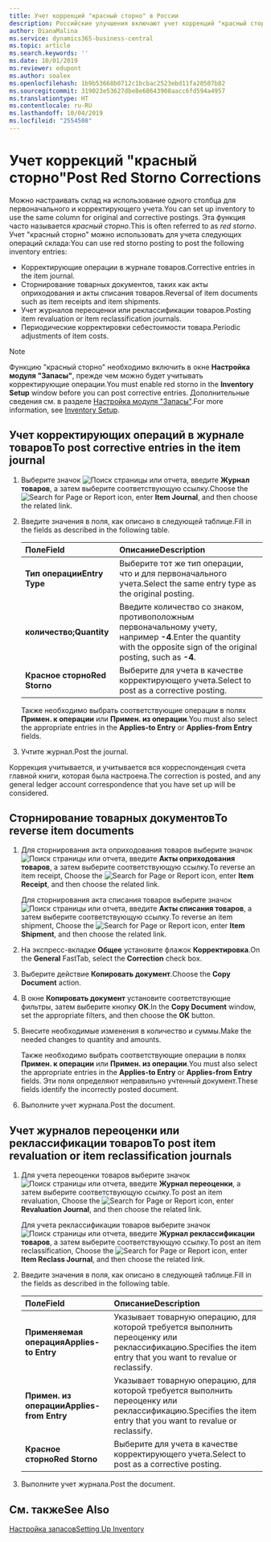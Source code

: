 ```yaml
---
title: Учет коррекций "красный сторно" в России
description: Российские улучшения включают учет коррекций "красный сторно".
author: DianaMalina
ms.service: dynamics365-business-central
ms.topic: article
ms.search.keywords: ''
ms.date: 10/01/2019
ms.reviewer: edupont
ms.author: soalex
ms.openlocfilehash: 1b9b53668b0712c1bcbac2523ebd11fa20507b82
ms.sourcegitcommit: 319023e53627dbe8e68643908aacc6fd594a4957
ms.translationtype: HT
ms.contentlocale: ru-RU
ms.lasthandoff: 10/04/2019
ms.locfileid: "2554508"
---
```

# <a name="post-red-storno-corrections"></a><span data-ttu-id="1e1a6-103">Учет коррекций "красный сторно"</span><span class="sxs-lookup"><span data-stu-id="1e1a6-103">Post Red Storno Corrections</span></span>

<span data-ttu-id="1e1a6-104">Можно настраивать склад на использование одного столбца для первоначального и корректирующего учета.</span><span class="sxs-lookup"><span data-stu-id="1e1a6-104">You can set up inventory to use the same column for original and corrective postings.</span></span> <span data-ttu-id="1e1a6-105">Эта функция часто называется *красный сторно*.</span><span class="sxs-lookup"><span data-stu-id="1e1a6-105">This is often referred to as *red storno*.</span></span> <span data-ttu-id="1e1a6-106">Учет "красный сторно" можно использовать для учета следующих операций склада:</span><span class="sxs-lookup"><span data-stu-id="1e1a6-106">You can use red storno posting to post the following inventory entries:</span></span>

- <span data-ttu-id="1e1a6-107">Корректирующие операции в журнале товаров.</span><span class="sxs-lookup"><span data-stu-id="1e1a6-107">Corrective entries in the item journal.</span></span>
- <span data-ttu-id="1e1a6-108">Сторнирование товарных документов, таких как акты оприходования и акты списания товаров.</span><span class="sxs-lookup"><span data-stu-id="1e1a6-108">Reversal of item documents such as item receipts and item shipments.</span></span>
- <span data-ttu-id="1e1a6-109">Учет журналов переоценки или реклассификации товаров.</span><span class="sxs-lookup"><span data-stu-id="1e1a6-109">Posting item revaluation or item reclassification journals.</span></span>
- <span data-ttu-id="1e1a6-110">Периодические корректировки себестоимости товара.</span><span class="sxs-lookup"><span data-stu-id="1e1a6-110">Periodic adjustments of item costs.</span></span>

> [!NOTE]
> <span data-ttu-id="1e1a6-111">Функцию "красный сторно" необходимо включить в окне **Настройка модуля "Запасы"**, прежде чем можно будет учитывать корректирующие операции.</span><span class="sxs-lookup"><span data-stu-id="1e1a6-111">You must enable red storno in the **Inventory Setup** window before you can post corrective entries.</span></span> <span data-ttu-id="1e1a6-112">Дополнительные сведения см. в разделе [Настройка модуля "Запасы"](Inventory-Setup.md).</span><span class="sxs-lookup"><span data-stu-id="1e1a6-112">For more information, see [Inventory Setup](Inventory-Setup.md).</span></span>  

## <a name="to-post-corrective-entries-in-the-item-journal"></a><span data-ttu-id="1e1a6-113">Учет корректирующих операций в журнале товаров</span><span class="sxs-lookup"><span data-stu-id="1e1a6-113">To post corrective entries in the item journal</span></span>

1. <span data-ttu-id="1e1a6-114">Выберите значок ![Поиск страницы или отчета](), введите **Журнал товаров**, а затем выберите соответствующую ссылку.</span><span class="sxs-lookup"><span data-stu-id="1e1a6-114">Choose the ![Search for Page or Report]() icon, enter **Item Journal**, and then choose the related link.</span></span>

2. <span data-ttu-id="1e1a6-115">Введите значения в поля, как описано в следующей таблице.</span><span class="sxs-lookup"><span data-stu-id="1e1a6-115">Fill in the fields as described in the following table.</span></span>

   | <span data-ttu-id="1e1a6-116">Поле</span><span class="sxs-lookup"><span data-stu-id="1e1a6-116">Field</span></span>          | <span data-ttu-id="1e1a6-117">Описание</span><span class="sxs-lookup"><span data-stu-id="1e1a6-117">Description</span></span>                                                  |
   | :------------- | :----------------------------------------------------------- |
   | <span data-ttu-id="1e1a6-118">**Тип операции**</span><span class="sxs-lookup"><span data-stu-id="1e1a6-118">**Entry Type**</span></span> | <span data-ttu-id="1e1a6-119">Выберите тот же тип операции, что и для первоначального учета.</span><span class="sxs-lookup"><span data-stu-id="1e1a6-119">Select the same entry type as the original posting.</span></span>          |
   | <span data-ttu-id="1e1a6-120">**количество;**</span><span class="sxs-lookup"><span data-stu-id="1e1a6-120">**Quantity**</span></span>   | <span data-ttu-id="1e1a6-121">Введите количество со знаком, противоположным первоначальному учету, например **-4**.</span><span class="sxs-lookup"><span data-stu-id="1e1a6-121">Enter the quantity with the opposite sign of the original posting, such as **-4**.</span></span> |
   | <span data-ttu-id="1e1a6-122">**Красное сторно**</span><span class="sxs-lookup"><span data-stu-id="1e1a6-122">**Red Storno**</span></span> | <span data-ttu-id="1e1a6-123">Выберите для учета в качестве корректирующего учета.</span><span class="sxs-lookup"><span data-stu-id="1e1a6-123">Select to post as a corrective posting.</span></span>                      |

   <span data-ttu-id="1e1a6-124">Также необходимо выбрать соответствующие операции в полях **Примен. к операции** или **Примен. из операции**.</span><span class="sxs-lookup"><span data-stu-id="1e1a6-124">You must also select the appropriate entries in the **Applies-to Entry** or **Applies-from Entry** fields.</span></span>

3. <span data-ttu-id="1e1a6-125">Учтите журнал.</span><span class="sxs-lookup"><span data-stu-id="1e1a6-125">Post the journal.</span></span>

<span data-ttu-id="1e1a6-126">Коррекция учитывается, и учитывается вся корреспонденция счета главной книги, которая была настроена.</span><span class="sxs-lookup"><span data-stu-id="1e1a6-126">The correction is posted, and any general ledger account correspondence that you have set up will be considered.</span></span>

## <a name="to-reverse-item-documents"></a><span data-ttu-id="1e1a6-127">Сторнирование товарных документов</span><span class="sxs-lookup"><span data-stu-id="1e1a6-127">To reverse item documents</span></span>

1. <span data-ttu-id="1e1a6-128">Для сторнирования акта оприходования товаров выберите значок ![Поиск страницы или отчета](), введите **Акты оприходования товаров**, а затем выберите соответствующую ссылку.</span><span class="sxs-lookup"><span data-stu-id="1e1a6-128">To reverse an item receipt, Choose the ![Search for Page or Report]() icon, enter **Item Receipt**, and then choose the related link.</span></span>

   <span data-ttu-id="1e1a6-129">Для сторнирования акта списания товаров выберите значок ![Поиск страницы или отчета](), введите **Акты списания товаров**, а затем выберите соответствующую ссылку.</span><span class="sxs-lookup"><span data-stu-id="1e1a6-129">To reverse an item shipment, Choose the ![Search for Page or Report]() icon, enter **Item Shipment**, and then choose the related link.</span></span>

2. <span data-ttu-id="1e1a6-130">На экспресс-вкладке **Общее** установите флажок **Корректировка**.</span><span class="sxs-lookup"><span data-stu-id="1e1a6-130">On the **General** FastTab, select the **Correction** check box.</span></span>

3. <span data-ttu-id="1e1a6-131">Выберите действие **Копировать документ**.</span><span class="sxs-lookup"><span data-stu-id="1e1a6-131">Choose the **Copy Document** action.</span></span>

4. <span data-ttu-id="1e1a6-132">В окне **Копировать документ** установите соответствующие фильтры, затем выберите кнопку **ОК**.</span><span class="sxs-lookup"><span data-stu-id="1e1a6-132">In the **Copy Document** window, set the appropriate filters, and then choose the **OK** button.</span></span>

5. <span data-ttu-id="1e1a6-133">Внесите необходимые изменения в количество и суммы.</span><span class="sxs-lookup"><span data-stu-id="1e1a6-133">Make the needed changes to quantity and amounts.</span></span>

   <span data-ttu-id="1e1a6-134">Также необходимо выбрать соответствующие операции в полях **Примен. к операции** или **Примен. из операции**.</span><span class="sxs-lookup"><span data-stu-id="1e1a6-134">You must also select the appropriate entries in the **Applies-to Entry** or **Applies-from Entry** fields.</span></span> <span data-ttu-id="1e1a6-135">Эти поля определяют неправильно учтенный документ.</span><span class="sxs-lookup"><span data-stu-id="1e1a6-135">These fields identify the incorrectly posted document.</span></span>

6. <span data-ttu-id="1e1a6-136">Выполните учет журнала.</span><span class="sxs-lookup"><span data-stu-id="1e1a6-136">Post the document.</span></span>

## <a name="to-post-item-revaluation-or-item-reclassification-journals"></a><span data-ttu-id="1e1a6-137">Учет журналов переоценки или реклассификации товаров</span><span class="sxs-lookup"><span data-stu-id="1e1a6-137">To post item revaluation or item reclassification journals</span></span> 

1. <span data-ttu-id="1e1a6-138">Для учета переоценки товаров выберите значок ![Поиск страницы или отчета](), введите **Журнал переоценки**, а затем выберите соответствующую ссылку.</span><span class="sxs-lookup"><span data-stu-id="1e1a6-138">To post an item revaluation, Choose the ![Search for Page or Report]() icon, enter **Revaluation Journal**, and then choose the related link.</span></span>

   <span data-ttu-id="1e1a6-139">Для учета реклассификации товаров выберите значок ![Поиск страницы или отчета](), введите **Журнал реклассификации товаров**, а затем выберите соответствующую ссылку.</span><span class="sxs-lookup"><span data-stu-id="1e1a6-139">To post an item reclassification, Choose the ![Search for Page or Report]() icon, enter **Item Reclass Journal**, and then choose the related link.</span></span>

2. <span data-ttu-id="1e1a6-140">Введите значения в поля, как описано в следующей таблице.</span><span class="sxs-lookup"><span data-stu-id="1e1a6-140">Fill in the fields as described in the following table.</span></span>

   | <span data-ttu-id="1e1a6-141">Поле</span><span class="sxs-lookup"><span data-stu-id="1e1a6-141">Field</span></span>                  | <span data-ttu-id="1e1a6-142">Описание</span><span class="sxs-lookup"><span data-stu-id="1e1a6-142">Description</span></span>                                                  |
   | :--------------------- | :----------------------------------------------------------- |
   | <span data-ttu-id="1e1a6-143">**Применяемая операция**</span><span class="sxs-lookup"><span data-stu-id="1e1a6-143">**Applies-to Entry**</span></span>   | <span data-ttu-id="1e1a6-144">Указывает товарную операцию, для которой требуется выполнить переоценку или реклассификацию.</span><span class="sxs-lookup"><span data-stu-id="1e1a6-144">Specifies the item entry that you want to revalue or reclassify.</span></span> |
   | <span data-ttu-id="1e1a6-145">**Примен. из операции**</span><span class="sxs-lookup"><span data-stu-id="1e1a6-145">**Applies-from Entry**</span></span> | <span data-ttu-id="1e1a6-146">Указывает товарную операцию, для которой требуется выполнить переоценку или реклассификацию.</span><span class="sxs-lookup"><span data-stu-id="1e1a6-146">Specifies the item entry that you want to revalue or reclassify.</span></span> |
   | <span data-ttu-id="1e1a6-147">**Красное сторно**</span><span class="sxs-lookup"><span data-stu-id="1e1a6-147">**Red Storno**</span></span>         | <span data-ttu-id="1e1a6-148">Выберите для учета в качестве корректирующего учета.</span><span class="sxs-lookup"><span data-stu-id="1e1a6-148">Select to post as a corrective posting.</span></span>                      |

3. <span data-ttu-id="1e1a6-149">Выполните учет журнала.</span><span class="sxs-lookup"><span data-stu-id="1e1a6-149">Post the document.</span></span>

## <a name="see-also"></a><span data-ttu-id="1e1a6-150">См. также</span><span class="sxs-lookup"><span data-stu-id="1e1a6-150">See Also</span></span>

[<span data-ttu-id="1e1a6-151">Настройка запасов</span><span class="sxs-lookup"><span data-stu-id="1e1a6-151">Setting Up Inventory</span></span>](Inventory-Setup.md)  
